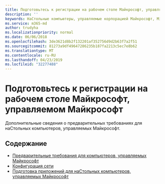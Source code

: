 ```yaml
---
title: Подготовьтесь к регистрации на рабочем столе Майкрософт, управляемом Майкрософт
description: ''
keywords: НаСтольные компьютеры, управляемые корпорацией Майкрософт, Microsoft 365, служба, документация
ms.service: m365-md
author: trudyha
ms.localizationpriority: normal
ms.date: 06/06/2018
ms.openlocfilehash: 3de3621d8b2f132201af352756d9d2b63f7a2f51
ms.sourcegitcommit: 81273a9df49647286235b187fa2213c5ec7e8b62
ms.translationtype: MT
ms.contentlocale: ru-RU
ms.lasthandoff: 04/23/2019
ms.locfileid: "32277488"
---
```

# <a name="get-ready-for-enrollment-in-microsoft-managed-desktop"></a>Подготовьтесь к регистрации на рабочем столе Майкрософт, управляемом Майкрософт

Дополнительные сведения о предварительных требованиях для наСтольных компьютеров, управляемых Майкрософт. 

## <a name="in-this-section"></a>Содержание

- [Предварительные требования для компьютеров, управляемых Майкрософт](prerequisites.md)
- [Конфигурация сети](network.md)
- [Подготовка приложений для наСтольных компьютеров, управляемых Майкрософт](apps.md)